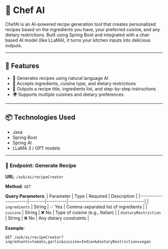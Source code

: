 # 🍳 Chef AI

ChefAI is an AI-powered recipe generation tool that creates personalized recipes based on the ingredients you have, your preferred cuisine, and any dietary restrictions. Built using Spring Boot and integrated with a chat-based AI model (like LLaMA), it turns your kitchen inputs into delicious outputs.

---

## 🚀 Features

- 🧠 Generates recipes using natural language AI
- 🥦 Accepts ingredients, cuisine type, and dietary restrictions
- 📃 Outputs a recipe title, ingredients list, and step-by-step instructions
- 🌍 Supports multiple cuisines and dietary preferences

---

## 📦 Technologies Used

- Java
- Spring Boot
- Spring AI
- LLaMA 3 / GPT models

---

### 🎯 Endpoint: Generate Recipe

**URL**: `/ask/ai/recipeCreator`

**Method**: `GET`

**Query Parameters**:
| Parameter            | Type   | Required | Description                          |
|----------------------|--------|----------|--------------------------------------|
| `ingredients`        | String | ✅ Yes   | Comma-separated list of ingredients |
| `cuisine`            | String | ❌ No    | Type of cuisine (e.g., Italian)     |
| `dietaryRestriction` | String | ❌ No    | Any dietary constraints              |

**Example**:

```http
GET /ask/ai/recipeCreator?ingredients=tomato,garlic&cuisine=Indian&dietaryRestriction=vegan

